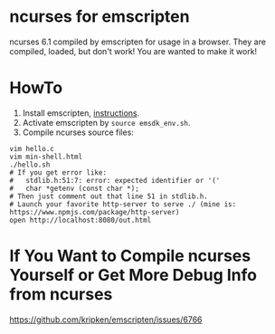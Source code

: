 # ncurses for emscripten

ncurses 6.1 compiled by emscripten for usage in a browser. They are compiled, loaded, but don't work! You are wanted to make it work!

# HowTo

1. Install emscripten, [instructions](https://webassembly.org/getting-started/developers-guide/).
2. Activate emscripten by `source emsdk_env.sh`.
2. Compile ncurses source files:
```sh-session
vim hello.c
vim min-shell.html
./hello.sh
# If you get error like:
#   stdlib.h:51:7: error: expected identifier or '('
#   char *getenv (const char *);
# Then just comment out that line 51 in stdlib.h.
# Launch your favorite http-server to serve ./ (mine is: https://www.npmjs.com/package/http-server)
open http://localhost:8080/out.html
```


# If You Want to Compile ncurses Yourself or Get More Debug Info from ncurses

https://github.com/kripken/emscripten/issues/6766
